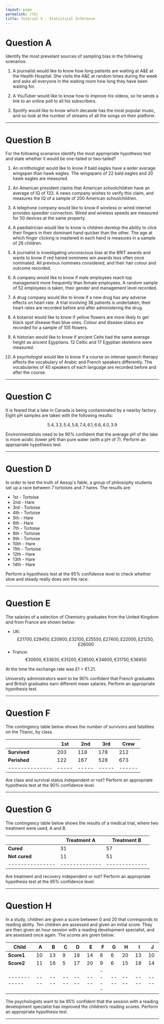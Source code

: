 ```yaml
---
layout: page
permalink: /t5/
title: Tutorial 5 - Statistical Inference
---
```



Question A
==========

Identify the most prevelant sources of sampling bias in the following scenarios:

1. A journalist would like to know how long patients are waiting at A&E at the Health Hospital. She visits the A&E at random times during the week and asks all everyone in the waiting room how long they have been waiting for.

2. A YouTuber would like to know how to improve his videos, so he sends a link to an online poll to all his subscribers.

3. Spotify would like to know which decasde has the most popular music, and so look at the number of streams of all the songs on their platform.

---

Question B
==========

For the following scenarios identify the most appropriate hypothesis test and state whether it would be one-tailed or two-tailed?

1. An ornithologist would like to know if bald eagles have a wider average wingspan than hawk eagles. The wingspans of 22 bald eagles and 20 hawk eagles are measured.

2. An American president claims that American schoolchildren have an average of IQ of 133. A news company wishes to verify this claim, and measures the IQ of a sample of 200 American schoolchildren.

3. A telephone company would like to know if wireless or wired internet provides speedier connection. Wired and wireless speeds are measured for 50 devices at the same property.

4. A paediatrician would like to know is children develop the ability to click their fingers in their dominant hand quicker than the other. The age at which finger clicking is mastered in each hand is measures in a sample of 26 children.

5. A journalist is investigating unconscious bias at the BRIT awards and wants to know if red haired nominees win awards less often once nominated. All previous nominees considered, and their hair colour and outcome recorded.

6. A company would like to know if male employees reach top management more frequently than female employees. A random sample of 52 employees is taken, their gender and management level recorded.

7. A drug company would like to know if a new drug has any adverse effects on heart rate. A trial involving 38 patients is undertaken; their heart rates are recorded before and after administering the drug.

8. A botanist would like to know if yellow flowers are more likely to get black spot disease than blue ones. Colour and disease status are recorded for a sample of 105 flowers.

9. A historian would like to know if ancient Celts had the same average height as ancient Egyptians. 12 Celtic and 17 Egyptian skeletons were measured.

10. A psychologist would like to know if a course on intense speech therapy affects the vocabulary of Arabic and French speakers differently. The vocabularies of 40 speakers of each language are recorded before and after the course.

---

Question C
==========

It is feared that a lake in Canada is being contaminated by a nearby factory. Eight pH samples are taken with the following results:

$${5.4, 3.3, 5.4, 5.8, 7.4, 6.1, 6.6, 4.0, 3.9}$$

Environmentalists need to be 90% confident that the average pH of the lake is more acidic (lower pH) than pure water (with a pH of 7).
Perform an appropriate hypothesis test.

---
 
Question D
==========

In order to test the truth of Aesop's fable, a group of philosophy students set up a race between 7 tortoises and 7 hares.
The results are:

+ 1st  -  Tortoise
+ 2nd  -  Hare
+ 3rd  -  Tortoise
+ 4th  -  Tortoise
+ 5th  -  Hare
+ 6th  -  Hare
+ 7th  -  Tortoise
+ 8th  -  Tortoise
+ 9th  -  Tortoise
+ 10th -  Hare
+ 11th -  Tortoise
+ 12th -  Hare
+ 13th -  Hare
+ 14th -  Hare

Perform a hypothesis test at the 95% confidence level to check whether slow and steady really does win the race.

---

Question E
==========

The salaries of a selection of Chemistry graduates from the United Kingdom and from France are shown below:

+ UK: $${£21700, £29450, £20800, £32100, £25550, £27400, £22000, £21250, £26000}$$
+ France: $${€30600, €33630, €31200, €28500, €34600, €31750, €36950}$$

At the time the exchange rate was £1 = €1.21.

University administrators want to be 90% confident that French graduates and British graduates earn different mean salaries.
Perform an appropriate hypothesis test.

---

Question F
==========

The contingency table below shows the number of survivors and fatalities on the Titanic, by class.

|              | 1st | 2nd | 3rd | Crew |
|--------------|-----|-----|-----|------|
| **Survived** | 203 | 118 | 178 | 212  |
| **Perished** | 122 | 167 | 528 | 673  |
|--------------|-----|-----|-----|------|

Are class and survival status independent or not? Perform an appropriate hypothesis test at the 90% confidence level.

---

Question G
==========

The contingency table below shows the results of a medical trial, where two treatment were used, A and B.

|               | Treatment A | Treatment B |
|---------------|-------------|-------------|
| **Cured**     | 31          | 57          |
| **Not cured** | 11          | 51          |
|---------------|-------------|-------------|

Are treatment and recovery independent or not? Perform an appropriate hypothesis test at the 95% confidence level.

---

Question H
==========

In a study, children are given a score between 0 and 20 that corresponds to reading ability. Ten children are assessed and given an initial score. They are then given an hour session with a reading development specialist, and are assessed once again. The scores are given below:

| **Child**  | A  | B  | C  | D  | E  | F  | G  | H  | I  | J  |
|------------|----|----|----|----|----|----|----|----|----|----|
| **Score1** | 10 | 13 | 9  | 18 | 14 | 8  | 6  | 20 | 13 | 10 |
| **Score2** | 11 | 16 | 5  | 17 | 20 | 9  | 6  | 15 | 18 | 14 |
|------------|----|----|----|----|----|----|----|----|----|----|

The psychologists want to be 95% confident that the session with a reading development specialist has improved the children’s reading scores. Perform an appropriate hypothesis test.

---
